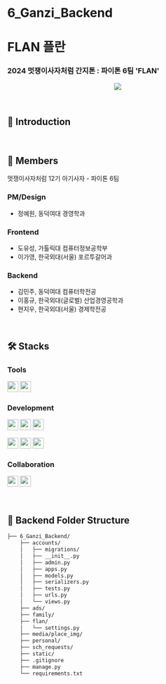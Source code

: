 # 6_Ganzi_Backend
# FLAN 플란
### 2024 멋쟁이사자처럼 간지톤 : 파이톤 6팀 'FLAN'

<p align=center>
<img src="https://github.com/user-attachments/assets/7f1d5c99-35f3-4a49-a758-091cc9d7653a"> 
</p>


<br>

## 📒 Introduction

<br>

## 👥 Members
멋쟁이사자처럼 12기 아기사자 - 파이톤 6팀

### PM/Design
- 정예원, 동덕여대 경영학과
### Frontend
- 도유성, 가톨릭대 컴퓨터정보공학부
- 이가영, 한국외대(서울) 포르투갈어과
### Backend
- 김민주, 동덕여대 컴퓨터학전공
- 이홍규, 한국외대(글로벌) 산업경영공학과
- 현지우, 한국외대(서울) 경제학전공 

<br>

## 🛠️ Stacks
### Tools 
<img height=25 src="https://img.shields.io/badge/Visual_Studio_Code-0078D4?style=flat&logo=visual%20studio%20code&logoColor=white"> <img height=25 src="https://img.shields.io/badge/Figma-F24E1E?style=flat&logo=figma&logoColor=white">

### Development 
<img height=25 src="https://img.shields.io/badge/Django-092E20?style=flat&logo=django&logoColor=white"> <img height=25 src="https://img.shields.io/badge/MySQL-4479A1?style=flat&logo=mysql&logoColor=white"> <img height=25 src="https://img.shields.io/badge/Docker-2496ED?style=flat&logo=docker&logoColor=white">

<img height=25 src="https://img.shields.io/badge/JavaScript-F7DF1E?style=flat&logo=JavaScript&logoColor=black"> <img height=25 src="https://img.shields.io/badge/React-20232A?style=flat&logo=react&logoColor=61DAFB"> <img height=25 src="https://img.shields.io/badge/netlify-00C7B7?style=flat&logo=netlify&logoColor=white">

### Collaboration
<img height=25 src="https://img.shields.io/badge/Notion-000000?style=flat&logo=notion&logoColor=white"/> <img height=25 src="https://img.shields.io/badge/Discord-7289DA?style=flat&logo=discord&logoColor=white"/>

<br>

## 📂 Backend Folder Structure
```bash
├── 6_Ganzi_Backend/
    ├── accounts/
    │   ├── migrations/
    │   ├── __init__.py
    │   ├── admin.py
    │   ├── apps.py
    │   ├── models.py
    │   ├── serializers.py
    │   ├── tests.py
    │   ├── urls.py
    │   └── views.py
    ├── ads/
    ├── family/
    ├── flan/
    │   └── settings.py
    ├── media/place_img/
    ├── personal/
    ├── sch_requests/
    ├── static/
    ├── .gitignore
    ├── manage.py
    └── requirements.txt

```